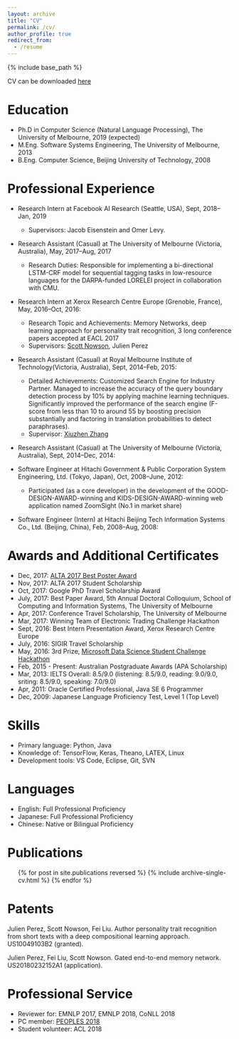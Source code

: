 ```yaml
---
layout: archive
title: "CV"
permalink: /cv/
author_profile: true
redirect_from:
  - /resume
---
```


{% include base_path %}

CV can be downloaded <a href="https://liufly.github.io/files/cv/cv.pdf"><u>here</u></a>

Education
======
* Ph.D in Computer Science (Natural Language Processing), The University of Melbourne, 2019 (expected)
* M.Eng. Software Systems Engineering, The University of Melbourne, 2013
* B.Eng. Computer Science, Beijing University of Technology, 2008

Professional Experience
======
* Research Intern at Facebook AI Research (Seattle, USA), Sept, 2018–Jan, 2019
  * Supervisors: Jacob Eisenstein and Omer Levy.

* Research Assistant (Casual) at The University of Melbourne (Victoria, Australia), May, 2017–Aug, 2017
  * Research Duties: Responsible for implementing a bi-directional LSTM-CRF model for sequential tagging tasks in low-resource languages for the DARPA-funded LORELEI project in collaboration with CMU.

* Research Intern at Xerox Research Centre Europe (Grenoble, France), May, 2016–Oct, 2016:
  * Research Topic and Achievements: Memory Networks, deep learning approach for personality trait recognition, 3 long conference papers accepted at EACL 2017
  * Supervisors: <a href="http://www.nowson.com/"><u>Scott Nowson</u></a>, Julien Perez
  

* Research Assistant (Casual) at Royal Melbourne Institute of Technology(Victoria, Australia), Sept, 2014–Feb, 2015: 
  * Detailed Achievements: Customized Search Engine for Industry Partner. Managed to increase the accuracy of the query boundary detection process by 10% by applying machine learning techniques. Significantly improved the performance of the search engine (F-score from less than 10 to around 55 by boosting precision substantially and factoring in translation probabilities to detect paraphrases).
  * Supervisor: <a href="http://www.xiuzhenzhang.org/"><u>Xiuzhen Zhang</u></a>

* Research Assistant (Casual) at The University of Melbourne (Victoria, Australia), Sept, 2014–Dec, 2014: 

* Software Engineer at Hitachi Government & Public Corporation System Engineering, Ltd. (Tokyo, Japan), Oct, 2008–June, 2012:
  * Participated (as a core developer) in the development of the GOOD-DESIGN-AWARD-winning and KIDS-DESIGN-AWARD-winning web application named ZoomSight (No.1 in market share)

* Software Engineer (Intern) at Hitachi Beijing Tech Information Systems Co., Ltd. (Beijing, China), Feb, 2008–Aug, 2008:

Awards and Additional Certificates
======
* Dec, 2017: <a href="http://alta2017.alta.asn.au/index.html"><u>ALTA 2017 Best Poster Award</u></a>
* Nov, 2017: ALTA 2017 Student Scholarship
* Oct, 2017: Google PhD Travel Scholarship Award
* July, 2017: Best Paper Award, 5th Annual Doctoral Colloquium, School of Computing and Information Systems, The University of Melbourne
* Apr, 2017: Conference Travel Scholarship, The University of Melbourne
* Mar, 2017: Winning Team of Electronic Trading Challenge Hackathon
* Sept, 2016: Best Intern Presentation Award, Xerox Research Centre Europe
* July, 2016: SIGIR Travel Scholarship
* May, 2016: 3rd Prize, <a href="https://news.microsoft.com/en-au/2016/05/11/melbourne-university-holds-data-scientist-hackathon/"><u>Microsoft Data Science Student Challenge Hackathon</u></a>
* Feb, 2015 - Present: Australian Postgraduate Awards (APA Scholarship)
* Mar, 2013: IELTS Overall: 8.5/9.0 (listening: 8.5/9.0, reading: 9.0/9.0, sriting: 8.5/9.0, speaking: 7.0/9.0)
* Apr, 2011: Oracle Certified Professional, Java SE 6 Programmer
* Dec, 2009: Japanese Language Proficiency Test, Level 1 (Top Level)

Skills
======
* Primary language: Python, Java
* Knowledge of: TensorFlow, Keras, Theano, LATEX, Linux
* Development tools: VS Code, Eclipse, Git, SVN

Languages
======
* English: Full Professional Proficiency
* Japanese: Full Professional Proficiency
* Chinese: Native or Bilingual Proficiency

Publications
======
  <ul>{% for post in site.publications reversed %}
    {% include archive-single-cv.html %}
  {% endfor %}</ul>

<!-- Talks
======
  <ul>{% for post in site.talks %}
    {% include archive-single-talk-cv.html %}
  {% endfor %}</ul>
  
Teaching
======
  <ul>{% for post in site.teaching %}
    {% include archive-single-cv.html %}
  {% endfor %}</ul> -->

Patents
======
Julien Perez, Scott Nowson, Fei Liu. Author personality trait recognition from short texts with a deep compositional learning approach. US10049103B2 (granted).

Julien Perez, Fei Liu, Scott Nowson. Gated end-to-end memory network. US20180232152A1 (application).

Professional Service
======
* Reviewer for: EMNLP 2017, EMNLP 2018, CoNLL 2018
* PC member: <a href="https://peopleswksh.github.io/"><u>PEOPLES 2018</u></a>
* Student volunteer: ACL 2018
